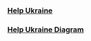 ### [Help Ukraine](volunteer_chart/HelpUkraine.md)

### [Help Ukraine Diagram](volunteer_chart/volunteer_diagramm.md)

